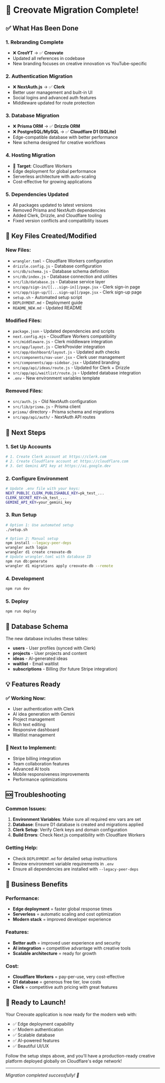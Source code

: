 # 🎉 Creovate Migration Complete!

## ✅ What Has Been Done

### 1. **Rebranding Complete**
- ❌ **CreoYT** → ✅ **Creovate**
- Updated all references in codebase
- New branding focuses on creative innovation vs YouTube-specific

### 2. **Authentication Migration**
- ❌ **NextAuth.js** → ✅ **Clerk**
- Better user management and built-in UI
- Social logins and advanced auth features
- Middleware updated for route protection

### 3. **Database Migration**
- ❌ **Prisma ORM** → ✅ **Drizzle ORM**
- ❌ **PostgreSQL/MySQL** → ✅ **Cloudflare D1 (SQLite)**
- Edge-compatible database with better performance
- New schema designed for creative workflows

### 4. **Hosting Migration**
- 🎯 **Target**: Cloudflare Workers
- Edge deployment for global performance
- Serverless architecture with auto-scaling
- Cost-effective for growing applications

### 5. **Dependencies Updated**
- All packages updated to latest versions
- Removed Prisma and NextAuth dependencies
- Added Clerk, Drizzle, and Cloudflare tooling
- Fixed version conflicts and compatibility issues

## 📂 **Key Files Created/Modified**

### New Files:
- `wrangler.toml` - Cloudflare Workers configuration
- `drizzle.config.js` - Database configuration
- `src/db/schema.js` - Database schema definition
- `src/db/index.js` - Database connection and utilities
- `src/lib/database.js` - Database service layer
- `src/app/sign-in/[[...sign-in]]/page.jsx` - Clerk sign-in page
- `src/app/sign-up/[[...sign-up]]/page.jsx` - Clerk sign-up page
- `setup.sh` - Automated setup script
- `DEPLOYMENT.md` - Deployment guide
- `README_NEW.md` - Updated README

### Modified Files:
- `package.json` - Updated dependencies and scripts
- `next.config.mjs` - Cloudflare Workers compatibility
- `src/middleware.js` - Clerk middleware integration
- `src/app/layout.js` - ClerkProvider integration
- `src/app/dashboard/layout.js` - Updated auth checks
- `src/components/nav-user.jsx` - Clerk user management
- `src/components/app-sidebar.jsx` - Updated branding
- `src/app/api/ideas/route.js` - Updated for Clerk + Drizzle
- `src/app/api/waitlist/route.js` - Updated database integration
- `.env` - New environment variables template

### Removed Files:
- `src/auth.js` - Old NextAuth configuration
- `src/lib/prisma.js` - Prisma client
- `prisma/` directory - Prisma schema and migrations
- `src/app/api/auth/` - NextAuth API routes

## 🚀 **Next Steps**

### 1. **Set Up Accounts**
```bash
# 1. Create Clerk account at https://clerk.com
# 2. Create Cloudflare account at https://cloudflare.com
# 3. Get Gemini API key at https://ai.google.dev
```

### 2. **Configure Environment**
```bash
# Update .env file with your keys:
NEXT_PUBLIC_CLERK_PUBLISHABLE_KEY=pk_test_...
CLERK_SECRET_KEY=sk_test_...
GEMINI_API_KEY=your_gemini_key
```

### 3. **Run Setup**
```bash
# Option 1: Use automated setup
./setup.sh

# Option 2: Manual setup
npm install --legacy-peer-deps
wrangler auth login
wrangler d1 create creovate-db
# Update wrangler.toml with database ID
npm run db:generate
wrangler d1 migrations apply creovate-db --remote
```

### 4. **Development**
```bash
npm run dev
```

### 5. **Deploy**
```bash
npm run deploy
```

## 🔧 **Database Schema**

The new database includes these tables:
- **users** - User profiles (synced with Clerk)
- **projects** - User projects and content
- **ideas** - AI-generated ideas
- **waitlist** - Email waitlist
- **subscriptions** - Billing (for future Stripe integration)

## 💡 **Features Ready**

### ✅ Working Now:
- User authentication with Clerk
- AI idea generation with Gemini
- Project management
- Rich text editing
- Responsive dashboard
- Waitlist management

### 🔄 Next to Implement:
- Stripe billing integration
- Team collaboration features
- Advanced AI tools
- Mobile responsiveness improvements
- Performance optimizations

## 🆘 **Troubleshooting**

### Common Issues:
1. **Environment Variables**: Make sure all required env vars are set
2. **Database**: Ensure D1 database is created and migrations applied
3. **Clerk Setup**: Verify Clerk keys and domain configuration
4. **Build Errors**: Check Next.js compatibility with Cloudflare Workers

### Getting Help:
- Check `DEPLOYMENT.md` for detailed setup instructions
- Review environment variable requirements in `.env`
- Ensure all dependencies are installed with `--legacy-peer-deps`

## 🎯 **Business Benefits**

### Performance:
- **Edge deployment** = faster global response times
- **Serverless** = automatic scaling and cost optimization
- **Modern stack** = improved developer experience

### Features:
- **Better auth** = improved user experience and security
- **AI integration** = competitive advantage with creative tools
- **Scalable architecture** = ready for growth

### Cost:
- **Cloudflare Workers** = pay-per-use, very cost-effective
- **D1 database** = generous free tier, low costs
- **Clerk** = competitive auth pricing with great features

## 🚀 **Ready to Launch!**

Your Creovate application is now ready for the modern web with:
- ✅ Edge deployment capability
- ✅ Modern authentication
- ✅ Scalable database
- ✅ AI-powered features
- ✅ Beautiful UI/UX

Follow the setup steps above, and you'll have a production-ready creative platform deployed globally on Cloudflare's edge network!

---

*Migration completed successfully! 🎉*

